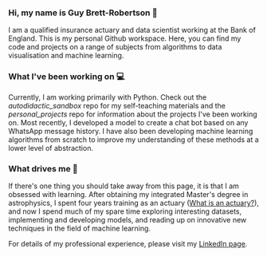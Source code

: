 ### Hi, my name is Guy Brett-Robertson :wave:

I am a qualified insurance actuary and data scientist working at the Bank of England. This is my personal Github workspace. Here, you can find my code and projects on a range of subjects from algorithms to data visualisation and machine learning.

### What I've been working on :computer:

Currently, I am working primarily with Python. Check out the *autodidactic_sandbox* repo for my self-teaching materials and the *personal_projects* repo for information about the projects I've been working on. Most recently, I developed a model to create a chat bot based on any WhatsApp message history. I have also been developing machine learning algorithms from scratch to improve my understanding of these methods at a lower level of abstraction.

### What drives me :seedling:

If there's one thing you should take away from this page, it is that I am obsessed with learning. After obtaining my integrated Master's degree in astrophysics, I spent four years training as an actuary ([What is an actuary?](https://www.actuaries.org.uk/become-actuary/what-actuary)), and now I spend much of my spare time exploring interesting datasets, implementing and developing models, and reading up on innovative new techniques in the field of machine learning.

For details of my professional experience, please visit my [LinkedIn page](https://www.linkedin.com/in/guybrettrobertson/).
